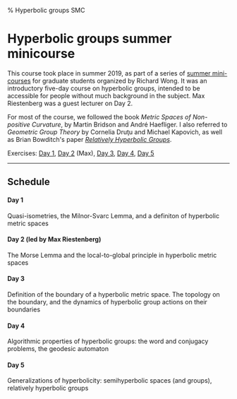 % Hyperbolic groups SMC

Hyperbolic groups summer minicourse
===================================

This course took place in summer 2019, as part of a series of [summer mini-courses](https://web.ma.utexas.edu/SMC/2019/Minicourses.html) for graduate students organized by Richard Wong. It was an introductory five-day course on hyperbolic groups, intended to be accessible for people without much background in the subject. Max Riestenberg was a guest lecturer on Day 2.

For most of the course, we followed the book _Metric Spaces of Non-positive Curvature_, by Martin Bridson and André Haefliger. I also referred to _Geometric Group Theory_ by Cornelia Druţu and Michael Kapovich, as well as Brian Bowditch's paper [_Relatively Hyperbolic Groups_](https://homepages.warwick.ac.uk/~masgak/papers/bhb-relhyp.pdf).

Exercises: [Day 1](teaching/exercises_day1.pdf), [Day 2](teaching/exercises_day2.pdf) (Max), [Day 3](teaching/exercises_day3.pdf), [Day 4](teaching/exercises_day4.pdf), [Day 5](teaching/exercises_day5.pdf)

--------------------------------------------

## Schedule

#### Day 1

Quasi-isometries, the Milnor-Svarc Lemma, and a definiton of hyperbolic metric spaces

#### Day 2 (led by Max Riestenberg)

The Morse Lemma and the local-to-global principle in hyperbolic metric spaces

#### Day 3

Definition of the boundary of a hyperbolic metric space. The topology on the boundary, and the dynamics of hyperbolic group actions on their boundaries

#### Day 4

Algorithmic properties of hyperbolic groups: the word and conjugacy problems, the geodesic automaton

#### Day 5

Generalizations of hyperbolicity: semihyperbolic spaces (and groups), relatively hyperbolic groups